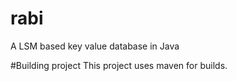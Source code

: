 # rabi
A LSM based key value database in Java

#Building project
This project uses maven for builds.
    